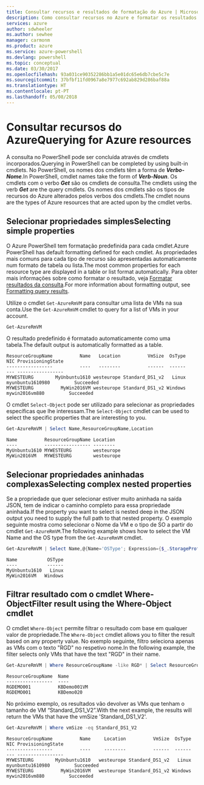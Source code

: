 ```yaml
---
title: Consultar recursos e resultados de formatação do Azure | Microsoft Docs
description: Como consultar recursos no Azure e formatar os resultados.
services: azure
author: sdwheeler
ms.author: sewhee
manager: carmonm
ms.product: azure
ms.service: azure-powershell
ms.devlang: powershell
ms.topic: conceptual
ms.date: 03/30/2017
ms.openlocfilehash: 93a031ce90352286bb1a5e01dc65e6db7cbe5c7e
ms.sourcegitcommit: 37bfbf11fd0967a8e7977c692ab829d286baf88a
ms.translationtype: HT
ms.contentlocale: pt-PT
ms.lasthandoff: 05/08/2018
---
```

# <a name="querying-for-azure-resources"></a><span data-ttu-id="60201-103">Consultar recursos do Azure</span><span class="sxs-lookup"><span data-stu-id="60201-103">Querying for Azure resources</span></span>

<span data-ttu-id="60201-104">A consulta no PowerShell pode ser concluída através de cmdlets incorporados.</span><span class="sxs-lookup"><span data-stu-id="60201-104">Querying in PowerShell can be completed by using built-in cmdlets.</span></span> <span data-ttu-id="60201-105">No PowerShell, os nomes dos cmdlets têm a forma de  **_Verbo-Nome_**.</span><span class="sxs-lookup"><span data-stu-id="60201-105">In PowerShell, cmdlet names take the form of **_Verb-Noun_**.</span></span> <span data-ttu-id="60201-106">Os cmdlets com o verbo **_Get_** são os cmdlets de consulta.</span><span class="sxs-lookup"><span data-stu-id="60201-106">The cmdlets using the verb **_Get_** are the query cmdlets.</span></span> <span data-ttu-id="60201-107">Os nomes dos cmdlets são os tipos de recursos do Azure alterados pelos verbos dos cmdlets.</span><span class="sxs-lookup"><span data-stu-id="60201-107">The cmdlet nouns are the types of Azure resources that are acted upon by the cmdlet verbs.</span></span>


## <a name="selecting-simple-properties"></a><span data-ttu-id="60201-108">Selecionar propriedades simples</span><span class="sxs-lookup"><span data-stu-id="60201-108">Selecting simple properties</span></span>

<span data-ttu-id="60201-109">O Azure PowerShell tem formatação predefinida para cada cmdlet.</span><span class="sxs-lookup"><span data-stu-id="60201-109">Azure PowerShell has default formatting defined for each cmdlet.</span></span> <span data-ttu-id="60201-110">As propriedades mais comuns para cada tipo de recurso são apresentadas automaticamente num formato de tabela ou lista.</span><span class="sxs-lookup"><span data-stu-id="60201-110">The most common properties for each resource type are displayed in a table or list format automatically.</span></span> <span data-ttu-id="60201-111">Para obter mais informações sobre como formatar o resultado, veja [Formatar resultados da consulta](formatting-output.md).</span><span class="sxs-lookup"><span data-stu-id="60201-111">For more information about formatting output, see [Formatting query results](formatting-output.md).</span></span>

<span data-ttu-id="60201-112">Utilize o cmdlet `Get-AzureRmVM` para consultar uma lista de VMs na sua conta.</span><span class="sxs-lookup"><span data-stu-id="60201-112">Use the `Get-AzureRmVM` cmdlet to query for a list of VMs in your account.</span></span>

```powershell
Get-AzureRmVM
```

<span data-ttu-id="60201-113">O resultado predefinido é formatado automaticamente como uma tabela.</span><span class="sxs-lookup"><span data-stu-id="60201-113">The default output is automatically formatted as a table.</span></span>

```
ResourceGroupName          Name   Location          VmSize  OsType              NIC ProvisioningState
-----------------          ----   --------          ------  ------              --- -----------------
MYWESTEURG        MyUnbuntu1610 westeurope Standard_DS1_v2   Linux myunbuntu1610980         Succeeded
MYWESTEURG          MyWin2016VM westeurope Standard_DS1_v2 Windows   mywin2016vm880         Succeeded
```

<span data-ttu-id="60201-114">O cmdlet `Select-Object` pode ser utilizado para selecionar as propriedades específicas que lhe interessam.</span><span class="sxs-lookup"><span data-stu-id="60201-114">The `Select-Object` cmdlet can be used to select the specific properties that are interesting to you.</span></span>

```powershell
Get-AzureRmVM | Select Name,ResourceGroupName,Location
```

```
Name          ResourceGroupName Location
----          ----------------- --------
MyUnbuntu1610 MYWESTEURG        westeurope
MyWin2016VM   MYWESTEURG        westeurope
```

## <a name="selecting-complex-nested-properties"></a><span data-ttu-id="60201-115">Selecionar propriedades aninhadas complexas</span><span class="sxs-lookup"><span data-stu-id="60201-115">Selecting complex nested properties</span></span>

<span data-ttu-id="60201-116">Se a propriedade que quer selecionar estiver muito aninhada na saída JSON, tem de indicar o caminho completo para essa propriedade aninhada.</span><span class="sxs-lookup"><span data-stu-id="60201-116">If the property you want to select is nested deep in the JSON output you need to supply the full path to that nested property.</span></span> <span data-ttu-id="60201-117">O exemplo seguinte mostra como selecionar o Nome da VM e o tipo de SO a partir do cmdlet `Get-AzureRmVM`.</span><span class="sxs-lookup"><span data-stu-id="60201-117">The following example shows how to select the VM Name and the OS type from the `Get-AzureRmVM` cmdlet.</span></span>

```powershell
Get-AzureRmVM | Select Name,@{Name='OSType'; Expression={$_.StorageProfile.OSDisk.OSType}}
```

```
Name           OSType
----           ------
MyUnbuntu1610   Linux
MyWin2016VM   Windows
```

## <a name="filter-result-using-the-where-object-cmdlet"></a><span data-ttu-id="60201-118">Filtrar resultado com o cmdlet Where-Object</span><span class="sxs-lookup"><span data-stu-id="60201-118">Filter result using the Where-Object cmdlet</span></span>

<span data-ttu-id="60201-119">O cmdlet `Where-Object` permite filtrar o resultado com base em qualquer valor de propriedade.</span><span class="sxs-lookup"><span data-stu-id="60201-119">The `Where-Object` cmdlet allows you to filter the result based on any property value.</span></span> <span data-ttu-id="60201-120">No exemplo seguinte, filtro seleciona apenas as VMs com o texto "RGD" no respetivo nome.</span><span class="sxs-lookup"><span data-stu-id="60201-120">In the following example, the filter selects only VMs that have the text "RGD" in their name.</span></span>

```powershell
Get-AzureRmVM | Where ResourceGroupName -like RGD* | Select ResourceGroupName,Name
```

```
ResourceGroupName  Name
-----------------  ----
RGDEMO001          KBDemo001VM
RGDEMO001          KBDemo020
```

<span data-ttu-id="60201-121">No próximo exemplo, os resultados vão devolver as VMs que tenham o tamanho de VM “Standard_DS1_V2”.</span><span class="sxs-lookup"><span data-stu-id="60201-121">With the next example, the results will return the VMs that have the vmSize 'Standard_DS1_V2'.</span></span>

```powershell
Get-AzureRmVM | Where vmSize -eq Standard_DS1_V2
```

```
ResourceGroupName          Name     Location          VmSize  OsType              NIC ProvisioningState
-----------------          ----     --------          ------  ------              --- -----------------
MYWESTEURG        MyUnbuntu1610   westeurope Standard_DS1_v2   Linux myunbuntu1610980         Succeeded
MYWESTEURG          MyWin2016VM   westeurope Standard_DS1_v2 Windows   mywin2016vm880         Succeeded
```
